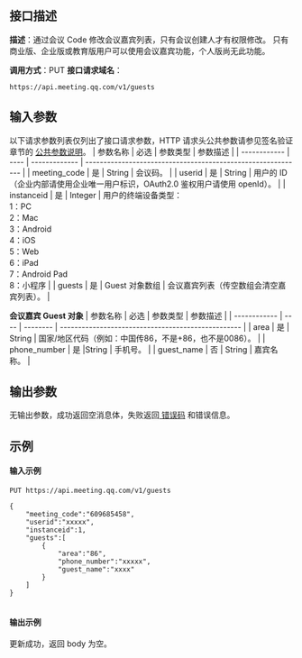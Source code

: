 ## 接口描述
**描述**：通过会议 Code 修改会议嘉宾列表，只有会议创建人才有权限修改。
<dx-alert infotype="notice" title="">
只有商业版、企业版或教育版用户可以使用会议嘉宾功能，个人版尚无此功能。
</dx-alert>

**调用方式**：PUT
**接口请求域名**：
```Plaintext
https://api.meeting.qq.com/v1/guests
```




## 输入参数
以下请求参数列表仅列出了接口请求参数，HTTP 请求头公共参数请参见签名验证章节的 [公共参数说明](https://cloud.tencent.com/document/product/1095/42413#.E5.85.AC.E5.85.B1.E5.8F.82.E6.95.B0)。
| 参数名称     | 必选 | 参数类型      | 参数描述                                                     |
| ------------ | ---- | ------------- | ------------------------------------------------------------ |
| meeting_code | 是   | String        | 会议码。                                                       |
| userid       | 是   | String        | 用户的 ID（企业内部请使用企业唯一用户标识，OAuth2.0 鉴权用户请使用 openId）。 |
| instanceid   | 是   | Integer       | 用户的终端设备类型：<br/>1：PC <br/>2：Mac<br/>3：Android <br/>4：iOS <br/>5：Web <br/>6：iPad <br/>7：Android Pad <br/>8：小程序 |
| guests       | 是   | Guest 对象数组 | 会议嘉宾列表（传空数组会清空嘉宾列表）。                       |


**会议嘉宾 Guest 对象**
| 参数名称     | 必选 | 参数类型 | 参数描述                                           |
| ------------ | ---- | -------- | -------------------------------------------------- |
| area         | 是   | String  | 国家/地区代码（例如：中国传86，不是+86，也不是0086）。 |
| phone_number | 是   |String    | 手机号。                                             |
| guest_name   | 否   | String    | 嘉宾名称。                                           |


## 输出参数
无输出参数，成功返回空消息体，失败返回[ 错误码](https://cloud.tencent.com/document/product/1095/43704) 和错误信息。






## 示例
#### 输入示例
```plaintext
PUT https://api.meeting.qq.com/v1/guests

{
    "meeting_code":"609685458",
    "userid":"xxxxx",
    "instanceid":1,
    "guests":[
        {
            "area":"86",
            "phone_number":"xxxxx",
            "guest_name":"xxxx"
        }
    ]
}


```

#### 输出示例
更新成功，返回 body 为空。

